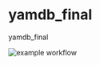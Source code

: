 # yamdb_final
yamdb_final

![example workflow](https://github.com/github/docs/actions/workflows/main.yml/badge.svg)